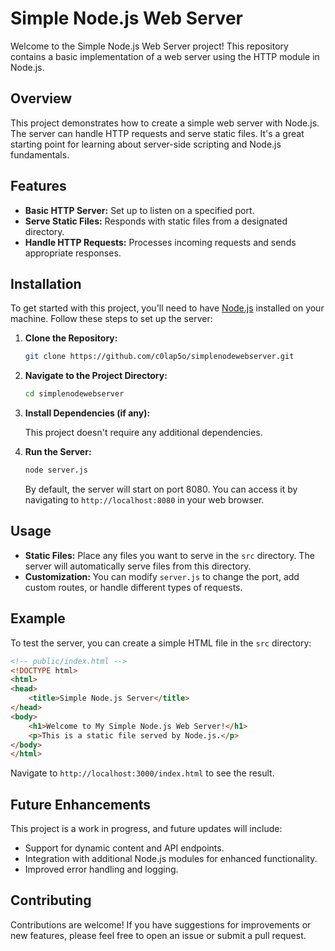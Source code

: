 # Simple Node.js Web Server

Welcome to the Simple Node.js Web Server project! This repository contains a basic implementation of a web server using the HTTP module in Node.js.

## Overview

This project demonstrates how to create a simple web server with Node.js. The server can handle HTTP requests and serve static files. It's a great starting point for learning about server-side scripting and Node.js fundamentals.

## Features

- **Basic HTTP Server:** Set up to listen on a specified port.
- **Serve Static Files:** Responds with static files from a designated directory.
- **Handle HTTP Requests:** Processes incoming requests and sends appropriate responses.

## Installation

To get started with this project, you'll need to have [Node.js](https://nodejs.org/) installed on your machine. Follow these steps to set up the server:

1. **Clone the Repository:**

   ```bash
   git clone https://github.com/c0lap5o/simplenodewebserver.git
   ```

2. **Navigate to the Project Directory:**

   ```bash
   cd simplenodewebserver
   ```

3. **Install Dependencies (if any):**

   This project doesn't require any additional dependencies. 

4. **Run the Server:**

   ```bash
   node server.js
   ```

   By default, the server will start on port 8080. You can access it by navigating to `http://localhost:8080` in your web browser.

## Usage

- **Static Files:** Place any files you want to serve in the `src` directory. The server will automatically serve files from this directory.
- **Customization:** You can modify `server.js` to change the port, add custom routes, or handle different types of requests.

## Example

To test the server, you can create a simple HTML file in the `src` directory:

```html
<!-- public/index.html -->
<!DOCTYPE html>
<html>
<head>
    <title>Simple Node.js Server</title>
</head>
<body>
    <h1>Welcome to My Simple Node.js Web Server!</h1>
    <p>This is a static file served by Node.js.</p>
</body>
</html>
```

Navigate to `http://localhost:3000/index.html` to see the result.

## Future Enhancements

This project is a work in progress, and future updates will include:

- Support for dynamic content and API endpoints.
- Integration with additional Node.js modules for enhanced functionality.
- Improved error handling and logging.

## Contributing

Contributions are welcome! If you have suggestions for improvements or new features, please feel free to open an issue or submit a pull request.
